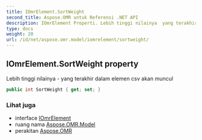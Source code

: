 ```yaml
---
title: IOmrElement.SortWeight
second_title: Aspose.OMR untuk Referensi .NET API
description: IOmrElement Properti. Lebih tinggi nilainya  yang terakhir dalam elemen csv akan muncul
type: docs
weight: 20
url: /id/net/aspose.omr.model/iomrelement/sortweight/
---
```

## IOmrElement.SortWeight property

Lebih tinggi nilainya - yang terakhir dalam elemen csv akan muncul

```csharp
public int SortWeight { get; set; }
```

### Lihat juga

* interface [IOmrElement](../)
* ruang nama [Aspose.OMR.Model](../../iomrelement/)
* perakitan [Aspose.OMR](../../../)


